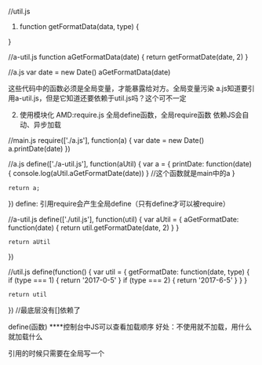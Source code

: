 //util.js
1. function getFormatData(data, type)
{
    
}

//a-util.js
function aGetFormatData(date) {
    return getFormatDate(date, 2)
}

//a.js
var date = new Date()
aGetFormatData(date)

这些代码中的函数必须是全局变量，才能暴露给对方。全局变量污染
a.js知道要引用a-util.js，但是它知道还要依赖于util.js吗？这个可不一定

2. 使用模块化
AMD:require.js
全局define函数，全局require函数
依赖JS会自动、异步加载

//main.js
require(['./a.js'], function(a) {
    var date = new Date()
    a.printDate(date)
})

//a.js
define(['./a-util.js'], function(aUtil) {
    var a = {
        printDate: function(date) {
            console.log(aUtil.aGetFormatDate(date))
        }  //这个函数就是main中的a
    }
    
    return a;
})
define: 引用require会产生全局define（只有define才可以被require）

//a-util.js
define(['./util.js'], function(util) {
    var aUtil =  {
       aGetFormatDate: function(date) {
         return util.getFormatDate(date, 2)
       }
    }
    
    return aUtil
})

//util.js
define(function() {
    var util = {
        getFormatDate: function(date, type) {
            if (type === 1) {
                return '2017-0-5'
            }
            if (type === 2) {
                return '2017-6-5'
            }
        }
    }
    
    return util
    
}) //最底层没有[]依赖了

define(函数)
****控制台中JS可以查看加载顺序
好处：不使用就不加载，用什么就加载什么

引用的时候只需要在全局写一个
<script src="/require.min.js" data-main="./main.js"></script>